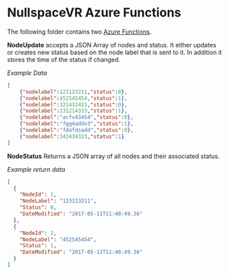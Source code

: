 # NullspaceVR Azure Functions #

The following folder contains two [Azure Functions](https://azure.microsoft.com/en-us/services/functions/).

**NodeUpdate** accepts a JSON Array of nodes and status. It either updates or creates new status based on the node label that is sent to it. In addition it stores the time of the status if changed. 

*Example Data*
```json
[
	{"nodelabel":123123211,"status":0},
	{"nodelabel":452545454,"status":1},
	{"nodelabel":321432421,"status":0},
	{"nodelabel":231214333,"status":1},
	{"nodelabel":"acfv43454","status":0},
	{"nodelabel":"fgg4addv3","status":1},
	{"nodelabel":"fdafdsadd","status":0},
	{"nodelabel":343434323,"status":1}	
]
```
**NodeStatus** Returns a JSON array of all nodes and their associated status. 

*Example return data*
```json
[
  {
    "NodeId": 1,
    "NodeLabel": "123123211",
    "Status": 0,
    "DateModified": "2017-05-11T11:48:49.36"
  },
  {
    "NodeId": 2,
    "NodeLabel": "452545454",
    "Status": 1,
    "DateModified": "2017-05-11T11:48:49.36"
  }
]
```
